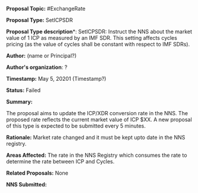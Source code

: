 
**Proposal Topic:** #ExchangeRate

**Proposal Type:** SetICPSDR

**Proposal Type description***: SetICPSDR: Instruct the NNS about the market value of 1 ICP as measured by an IMF SDR. This setting affects cycles pricing (as the value of cycles shall be constant with respect to IMF SDRs).

**Author:** (name or Principal?)

**Author's organization**: ?

**Timestamp:** May 5, 20201 (Timestamp?)

**Status:** Failed

**Summary:**

The proposal aims to update the ICP/XDR conversion rate in the NNS. The proposed rate reflects the current market value of ICP $XX. A new proposal of this type is expected to be submitted every 5 minutes. 

**Rationale:** Market rate changed and it must be kept upto date in the NNS registry.

**Areas Affected:** The rate in the NNS Registry which consumes the rate to determine the rate between ICP and Cycles.

**Related Proposals:** None

**NNS Submitted:**
